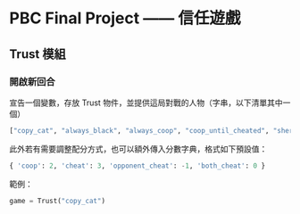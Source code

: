 # PBC Final Project —— 信任遊戲

## Trust 模組

### 開啟新回合

宣告一個變數，存放 Trust 物件，並提供這局對戰的人物（字串，以下清單其中一個）
```python
["copy_cat", "always_black", "always_coop", "coop_until_cheated", "sherlock", "copy_kitten"]
```

此外若有需要調整配分方式，也可以額外傳入分數字典，格式如下預設值：

```python
{ 'coop': 2, 'cheat': 3, 'opponent_cheat': -1, 'both_cheat': 0 }
```

範例：

```python
game = Trust("copy_cat")
```

